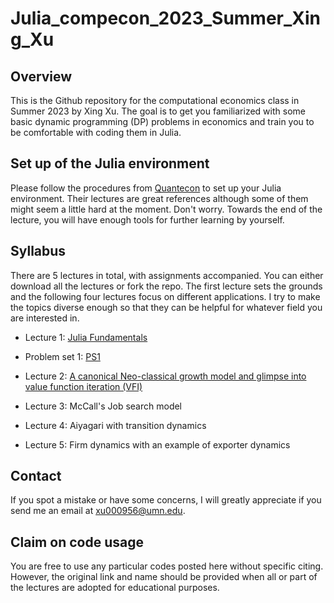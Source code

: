 # Julia_compecon_2023_Summer_Xing_Xu
## Overview
 This is the Github repository for the computational economics class in Summer 2023 by Xing Xu. The goal is to get you familiarized with some basic dynamic programming (DP) problems in economics and train you to be comfortable with coding them in Julia. 

## Set up of the Julia environment

Please follow the procedures from [Quantecon](https://julia.quantecon.org/getting_started_julia/getting_started.html#) to set up your Julia environment. Their lectures are great references although some of them might seem a little hard at the moment. Don't worry. Towards the end of the lecture, you will have enough tools for further learning by yourself.


## Syllabus

There are 5 lectures in total, with assignments accompanied. You can either download all the lectures or fork the repo. The first lecture sets the grounds and the following four lectures focus on different applications. I try to make the topics diverse enough so that they can be helpful for whatever field you are interested in.

* Lecture 1: [Julia Fundamentals](Julia_Lec_1_Compecon_Xing_Xu.ipynb)

* Problem set 1: [PS1](Julia_PS_1_Compecon_Xing_Xu.ipynb)

* Lecture 2: [A canonical Neo-classical growth model and glimpse into value function iteration (VFI)](Julia_Lec_2_Compecon_Xing_Xu.ipynb)

* Lecture 3: McCall's Job search model

* Lecture 4: Aiyagari with transition dynamics

* Lecture 5: Firm dynamics with an example of exporter dynamics

## Contact
If you spot a mistake or have some concerns, I will greatly appreciate if you send me an email at xu000956@umn.edu.

## Claim on code usage

You are free to use any particular codes posted here without specific citing. However, the original link and name should be provided when all or part of the lectures are adopted for educational purposes. 

